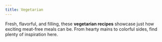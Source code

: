 ```yaml
---
title: Vegetarian
---
```


Fresh, flavorful, and filling, these **vegetarian recipes** showcase just how exciting meat-free meals can be. From hearty mains to colorful sides, find plenty of inspiration here.
